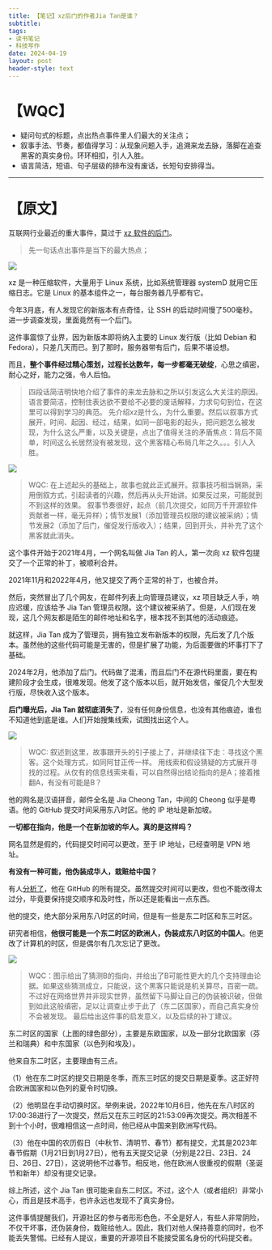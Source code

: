 ```yaml
---
title: 【笔记】xz后门的作者Jia Tan是谁？
subtitle: 
tags: 
- 读书笔记
- 科技写作
date: 2024-04-19
layout: post
header-style: text
---
```


# 【WQC】

- 疑问句式的标题，点出热点事件里人们最大的关注点；
- 叙事手法、节奏，都值得学习：从现象问题入手，追溯来龙去脉，落脚在追查黑客的真实身份。环环相扣，引人入胜。
- 语言简洁，短语、句子层级的排布没有废话，长短句安排得当。

---
# 【原文】

互联网行业最近的重大事件，莫过于 [xz 软件的后门](https://boehs.org/node/everything-i-know-about-the-xz-backdoor)。

> 先一句话点出事件是当下的最大热点；

![](https://cdn.beekka.com/blogimg/asset/202404/bg2024040903.webp)

xz 是一种压缩软件，大量用于 Linux 系统，比如系统管理器 systemD 就用它压缩日志。它是 Linux 的基本组件之一，每台服务器几乎都有它。

今年3月底，有人发现它的新版本有点奇怪，让 SSH 的启动时间慢了500毫秒。进一步调查发现，里面竟然有一个后门。

这件事震惊了业界，因为新版本即将纳入主要的 Linux 发行版（比如 Debian 和 Fedora），只差几天而已。到了那时，服务器带有后门，后果不堪设想。

而且，**整个事件经过精心策划，过程长达数年，每一步都毫无破绽**，心思之缜密，耐心之好，能力之强，令人后怕。

> 四段话简洁明快地介绍了事件的来龙去脉和之所以引发这么大关注的原因。语言要简洁，控制住表达欲不要给不必要的废话解释，力求句句到位，在这里可以得到学习的典范。
> 先介绍xz是什么，为什么重要。然后以叙事方式展开，时间、起因、经过，结果，如同一部电影的起头，把问题怎么被发现，为什么这么严重，以及关键是，点出了值得关注的矛盾焦点：背后不简单，时间这么长居然没有被发现，这个黑客精心布局几年之久。。。引人入胜。


![](https://cdn.beekka.com/blogimg/asset/202404/bg2024040902.webp)

> WQC: 在上述起头的基础上，故事也就此正式展开。叙事技巧相当娴熟，采用倒叙方式，引起读者的兴趣，然后再从头开始讲。如果反过来，可能就到不到这样的效果。
> 叙事节奏很好，起点（前几次提交，如同万千开源软件贡献者一样，毫无异样）；情节发展1（添加管理员权限的建议被采纳）；情节发展2（添加了后门，催促发行版收入）；结果，回到开头，并补充了这个黑客就此消失。

这个事件开始于2021年4月，一个网名叫做 Jia Tan 的人，第一次向 xz 软件包提交了一个正常的补丁，被顺利合并。

2021年11月和2022年4月，他又提交了两个正常的补丁，也被合并。

然后，突然冒出了几个网友，在邮件列表上向管理员建议，xz 项目缺乏人手，响应迟缓，应该给予 Jia Tan 管理员权限。这个建议被采纳了。但是，人们现在发现，这几个网友都是陌生的邮件地址和名字，根本找不到其他的活动痕迹。

就这样，Jia Tan 成为了管理员，拥有独立发布新版本的权限，先后发了几个版本。虽然他的这些代码可能是无害的，但是扩展了功能，为后面要做的坏事打下了基础。

2024年2月，他添加了后门。代码做了混淆，而且后门不在源代码里面，要在构建阶段才会生成，很难发现。他发了这个版本以后，就开始发信，催促几个大型发行版，尽快收入这个版本。

**后门曝光后，Jia Tan 就彻底消失了**，没有任何身份信息，也没有其他痕迹，谁也不知道他到底是谁。人们开始搜集线索，试图找出这个人。

![](https://cdn.beekka.com/blogimg/asset/202404/bg2024040904.webp)

> WQC: 叙述到这里，故事跟开头的引子接上了，并继续往下走：寻找这个黑客。这个处理方式，如同阿甘正传一样。
> 用线索和假设猜疑的方式展开寻找的过程。从仅有的信息线索来看，可以自然得出结论指向的是A；接着推翻A，有没有可能是B？

他的网名是汉语拼音，邮件全名是 Jia Cheong Tan，中间的 Cheong 似乎是粤语。他的 GitHub 提交时间采用东八时区。他的 IP 地址是新加坡。

**一切都在指向，他是一个在新加坡的华人。真的是这样吗？**

网名显然是假的，代码提交时间可以更改，至于 IP 地址，已经查明是 VPN 地址。

**有没有一种可能，他伪装成华人，栽赃给中国？**

有人[分析了](https://rheaeve.substack.com/p/xz-backdoor-times-damned-times-and)，他在 GitHub 的所有提交。虽然提交时间可以更改，但也不能改得太过分，毕竟要保持提交顺序和及时性，所以还是能看出一点东西。

他的提交，绝大部分采用东八时区的时间，但是有一些是东二时区和东三时区。

研究者相信，**他很可能是一个东二时区的欧洲人，伪装成东八时区的中国人**。他更改了计算机的时区，但是偶尔有几次忘记了更改。

![](https://cdn.beekka.com/blogimg/asset/202404/bg2024040905.webp)

> WQC：图示给出了猜测B的指向，并给出了B可能性更大的几个支持理由论据。如果这些猜测成立，只能说，这个黑客只能说是机关算尽，百密一疏。不过好在网络世界并非现实世界，虽然留下马脚让自己的伪装被识破，但做到如此这般缜密，足以让调查止步于此了（东二区国家），而自己真实身份不会被发现。
> 最后给出这件事的启发意义，以及后续的补丁建议。

东二时区的国家（上图的绿色部分），主要是东欧国家，以及一部分北欧国家（芬兰和瑞典）和中东国家（以色列和埃及）。

他来自东二时区，主要理由有三点。

（1）他在东二时区的提交日期是冬季，而东三时区的提交日期是夏季。这正好符合欧洲国家和以色列的夏令时切换。

（2）他明显在手动切换时区。举例来说，2022年10月6日，他先在东八时区的17:00:38进行了一次提交，然后又在东三时区的21:53:09再次提交。两次相差不到十个小时，很难相信这一点时间，他已经从中国来到欧洲写代码。

（3）他在中国的农历假日（中秋节、清明节、春节）都有提交，尤其是2023年春节假期（1月21日到1月27日），他有五天提交记录（分别是22日、23日、24日、26日、27日），这说明他不过春节。相反地，他在欧洲人很重视的假期（圣诞节和新年）却没有提交记录。

综上所述，这个 Jia Tan 很可能来自东二时区。不过，这个人（或者组织）非常小心，而且是技术高手，也许永远也发现不了真实身份。

这件事情提醒我们，开源社区的参与者形形色色，不全是好人，有些人非常阴险，不仅干坏事，还伪装身份，栽赃给他人。因此，我们对他人保持善意的同时，也不能丢失警惕。已经有人提议，重要的开源项目不能接受匿名身份的代码提交者。